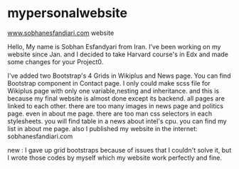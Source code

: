 # mypersonalwebsite
www.sobhanesfandiari.com website

Hello, My name is Sobhan Esfandyari from Iran.
I've been working on my website since Jan. and I decided to take Harvard course's in Edx and
made some changes for your Project0.

I've added two Bootstrap's 4 Grids in Wikiplus and News page.
You can find Bootstrap component in Contact page.
I only could make scss file for Wikiplus page with only one variable,nesting and inheritance.
and this is because my final website is almost done except its backend.
all pages are linked to each other.
there are too many images in news page and politics page. even in about me page.
there are too man css selectors in each stylesheets.
you will find table in a news about intel's cpu.
you can find my list in about me page.
also I published my website in the internet: sobhanesfandiari.com


new : I gave up grid bootstraps because of issues that I couldn't solve it,
but I wrote those codes by myself which my website work perfectly and fine.
